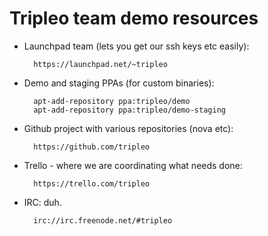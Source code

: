 Tripleo team demo resources
===========================

* Launchpad team (lets you get our ssh keys etc easily):

        https://launchpad.net/~tripleo

* Demo and staging PPAs (for custom binaries):

        apt-add-repository ppa:tripleo/demo
        apt-add-repository ppa:tripleo/demo-staging

* Github project with various repositories (nova etc):

        https://github.com/tripleo

* Trello - where we are coordinating what needs done:

        https://trello.com/tripleo

* IRC: duh.

        irc://irc.freenode.net/#tripleo

